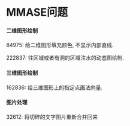 # MMASE问题

#### 二维图形绘制

84975: 给二维图形填充颜色, 不显示内部直线.

222837: 往区域或者有洞的区域注水的动态图绘制.

#### 三维图形绘制

162836: 给三维图形上的指定点画法向量.

#### 图片处理

32612: 将切碎的文字图片重新合并回来